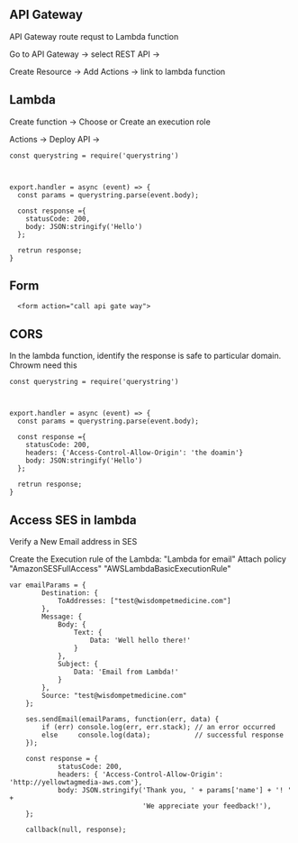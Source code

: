 ## API Gateway
API Gateway route requst to Lambda function

Go to API Gateway -> select REST API ->  

Create Resource -> Add Actions -> link to lambda function


## Lambda
Create function -> Choose or Create an execution role

Actions -> Deploy API ->

```
const querystring = require('querystring')



export.handler = async (event) => {
  const params = querystring.parse(event.body);

  const response ={
    statusCode: 200,
    body: JSON:stringify('Hello')
  };

  retrun response;
}
```
## Form

```
  <form action="call api gate way">
```


## CORS
In the lambda function, identify the response is safe to particular domain.
Chrowm need this 


```
const querystring = require('querystring')



export.handler = async (event) => {
  const params = querystring.parse(event.body);

  const response ={
    statusCode: 200,
    headers: {'Access-Control-Allow-Origin': 'the doamin'}
    body: JSON:stringify('Hello')
  };

  retrun response;
}
```

## Access SES in lambda
Verify a New Email address in SES

Create the Execution rule of the Lambda: "Lambda for email"
Attach policy "AmazonSESFullAccess" "AWSLambdaBasicExecutionRule"

```
var emailParams = {
        Destination: {
            ToAddresses: ["test@wisdompetmedicine.com"]
        },
        Message: {
            Body: {
                Text: {
                    Data: 'Well hello there!'
                }
            },
            Subject: {
                Data: 'Email from Lambda!'
            }
        },
        Source: "test@wisdompetmedicine.com"
    };
    
    ses.sendEmail(emailParams, function(err, data) {
        if (err) console.log(err, err.stack); // an error occurred
        else     console.log(data);           // successful response
    });
    
    const response = {
            statusCode: 200,
            headers: { 'Access-Control-Allow-Origin': 'http://yellowtagmedia-aws.com'},
            body: JSON.stringify('Thank you, ' + params['name'] + '! ' +
                                 'We appreciate your feedback!'),
    };
    
    callback(null, response);
```








